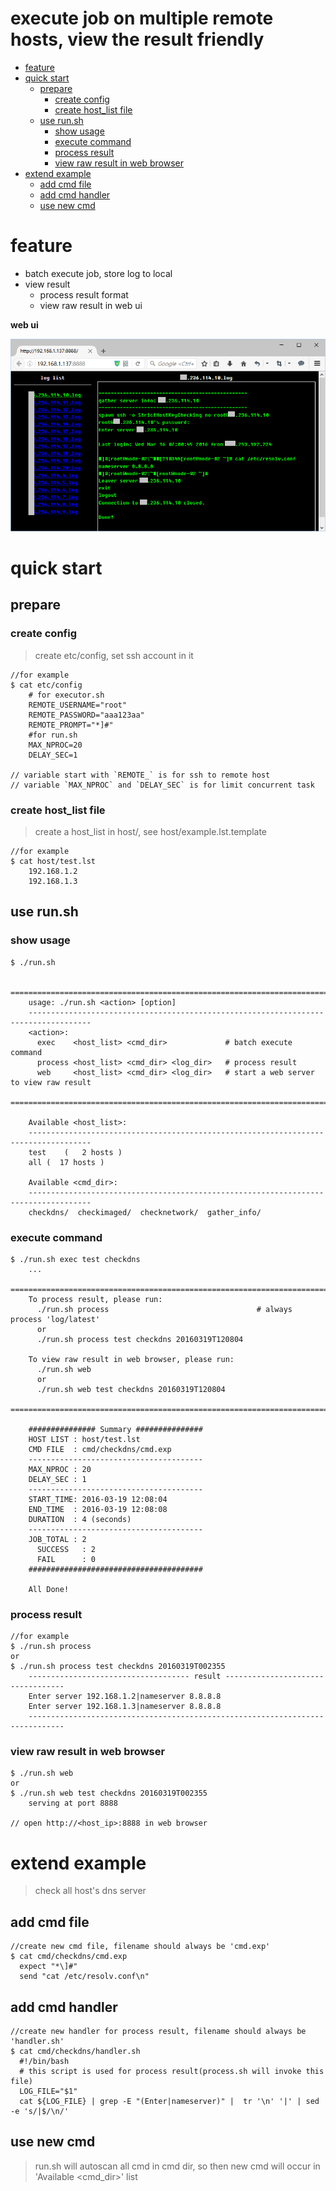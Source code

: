 execute job on multiple remote hosts, view the result friendly
===========================================================

<!-- TOC depthFrom:1 depthTo:6 withLinks:1 updateOnSave:1 orderedList:0 -->

- [feature](#feature)
- [quick start](#quick-start)
	- [prepare](#prepare)
		- [create config](#create-config)
		- [create host_list file](#create-hostlist-file)
	- [use run.sh](#use-runsh)
		- [show usage](#show-usage)
		- [execute command](#execute-command)
		- [process result](#process-result)
		- [view raw result in web browser](#view-raw-result-in-web-browser)
- [extend example](#extend-example)
	- [add cmd file](#add-cmd-file)
	- [add cmd handler](#add-cmd-handler)
	- [use new cmd](#use-new-cmd)

<!-- /TOC -->
# feature

- batch execute job, store log to local
- view result
	- process result format
	- view raw result in web ui


**web ui**

![](webui/assets/webgui.png)


# quick start

## prepare

### create config

> create etc/config, set ssh account in it

```
//for example
$ cat etc/config
	# for executor.sh
	REMOTE_USERNAME="root"
	REMOTE_PASSWORD="aaa123aa"
	REMOTE_PROMPT="*]#"
	#for run.sh
	MAX_NPROC=20
	DELAY_SEC=1

// variable start with `REMOTE_` is for ssh to remote host
// variable `MAX_NPROC` and `DELAY_SEC` is for limit concurrent task
```

### create host_list file

> create a host_list in host/, see host/example.lst.template

```
//for example
$ cat host/test.lst
	192.168.1.2
	192.168.1.3
```

## use run.sh

### show usage
```
$ ./run.sh

	====================================================================================
	usage: ./run.sh <action> [option]
	------------------------------------------------------------------------------------
	<action>:
	  exec    <host_list> <cmd_dir>             # batch execute command
	  process <host_list> <cmd_dir> <log_dir>   # process result
	  web     <host_list> <cmd_dir> <log_dir>   # start a web server to view raw result
	====================================================================================

	Available <host_list>:
	------------------------------------------------------------------------------------
	test	(   2 hosts )
	all	(  17 hosts )

	Available <cmd_dir>:
	------------------------------------------------------------------------------------
	checkdns/  checkimaged/  checknetwork/	gather_info/
```

### execute command
```
$ ./run.sh exec test checkdns
	...
	================================================================================
	To process result, please run:
	  ./run.sh process                                 # always process 'log/latest'
	  or
	  ./run.sh process test checkdns 20160319T120804

	To view raw result in web browser, please run:
	  ./run.sh web
	  or
	  ./run.sh web test checkdns 20160319T120804
	================================================================================

	############### Summary ###############
	HOST LIST : host/test.lst
	CMD FILE  : cmd/checkdns/cmd.exp
	---------------------------------------
	MAX_NPROC : 20
	DELAY_SEC : 1
	---------------------------------------
	START_TIME: 2016-03-19 12:08:04
	END_TIME  : 2016-03-19 12:08:08
	DURATION  : 4 (seconds)
	---------------------------------------
	JOB_TOTAL : 2
	  SUCCESS   : 2
	  FAIL      : 0
	#######################################

	All Done!
```

### process result
```
//for example
$ ./run.sh process
or
$ ./run.sh process test checkdns 20160319T002355
	------------------------------------ result ----------------------------------
	Enter server 192.168.1.2|nameserver 8.8.8.8
	Enter server 192.168.1.3|nameserver 8.8.8.8
	------------------------------------------------------------------------------
```

### view raw result in web browser

```
$ ./run.sh web
or
$ ./run.sh web test checkdns 20160319T002355
	serving at port 8888

// open http://<host_ip>:8888 in web browser
```


# extend example
> check all host's dns server

## add cmd file
```
//create new cmd file, filename should always be 'cmd.exp'
$ cat cmd/checkdns/cmd.exp
  expect "*\]#"
  send "cat /etc/resolv.conf\n"
```

## add cmd handler

```
//create new handler for process result, filename should always be 'handler.sh'
$ cat cmd/checkdns/handler.sh
  #!/bin/bash
  # this script is used for process result(process.sh will invoke this file)
  LOG_FILE="$1"
  cat ${LOG_FILE} | grep -E "(Enter|nameserver)" |  tr '\n' '|' | sed -e 's/|$/\n/'
```

## use new cmd

> run.sh will autoscan all cmd in cmd dir, so then new cmd will occur in 'Available <cmd_dir>' list
